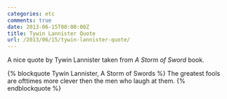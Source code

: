 ```yaml
---
categories: etc
comments: true
date: 2013-06-15T00:00:00Z
title: Tywin Lannister Quote
url: /2013/06/15/tywin-lannister-quote/
---
```


A nice quote by Tywin Lannister taken from _A Storm of Sword_ book.

{% blockquote Tywin Lannister, A Storm of Swords %}
The greatest fools are ofttimes more clever then the men who laugh at them.
{% endblockquote %}